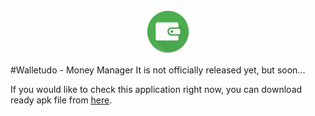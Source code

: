 <p align="center">
	<img alt="Application icon" src="Walletudo/src/main/res/drawable-hdpi/ic_launcher.png">
</p>
#Walletudo - Money Manager
It is not officially released yet, but soon...

If you would like to check this application right now, you can download ready apk file from [here](https://github.com/WojciechKo/Walletudo/raw/master/Walletudo/build/outputs/apk/Walletudo-release.apk).